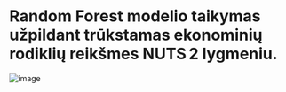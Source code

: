 # Random Forest modelio taikymas užpildant trūkstamas ekonominių rodiklių reikšmes NUTS 2 lygmeniu.
![image](https://github.com/user-attachments/assets/dca0fae3-dfa8-4387-92cd-af64640d2228)

